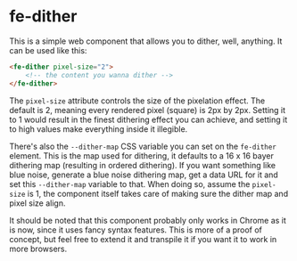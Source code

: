 # fe-dither

This is a simple web component that allows you to dither, well, anything. It can be used like this:

```html
<fe-dither pixel-size="2">
    <!-- the content you wanna dither -->
</fe-dither>
```

The `pixel-size` attribute controls the size of the pixelation effect. The default is 2, meaning every rendered pixel (square) is 2px by 2px. Setting it to 1 would result in the finest dithering effect you can achieve, and setting it to high values make everything inside it illegible.

There's also the `--dither-map` CSS variable you can set on the `fe-dither` element. This is the map used for dithering, it defaults to a 16 x 16 bayer dithering map (resulting in ordered dithering). If you want something like blue noise, generate a blue noise dithering map, get a data URL for it and set this `--dither-map` variable to that. When doing so, assume the `pixel-size` is 1, the component itself takes care of making sure the dither map and pixel size align.

It should be noted that this component probably only works in Chrome as it is now, since it uses fancy syntax features. This is more of a proof of concept, but feel free to extend it and transpile it if you want it to work in more browsers.
